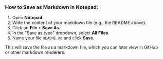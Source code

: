 
### How to Save as Markdown in Notepad:
1. Open **Notepad**.
2. Write the content of your markdown file (e.g., the README above).
3. Click on **File** > **Save As**.
4. In the "Save as type" dropdown, select **All Files**.
5. Name your file `README.md` and click **Save**.

This will save the file as a markdown file, which you can later view in GitHub or other markdown renderers.
